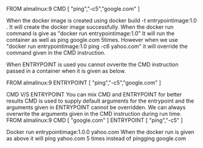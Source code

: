 FROM almalinux:9
CMD [ "ping","-c5","google.com" ]

When the docker image is created using docker build -t entrypointimage:1.0 .
It will create the docker image successfully.
When the docker run command is give as "docker run entrypointimage:1.0" It will run the container as well as ping google.com 5times.
However when we use "docker run entrypointimage:1.0 ping -c6 yahoo.com" it will override the command given in the CMD instruction.

When ENTRYPOINT is used you cannot ovverite the CMD instruction passed in a container when it is given as below.

FROM almalinux:9
ENTRYPOINT [ "ping","-c5","google.com" ]

CMD V/S ENTRYPOINT
You can mix CMD and ENTRYPOINT for better results 
CMD is used to supply default arguments for the entrypoint and the arguments given in ENTRYPOINT cannot be overridden.
We can always overwrite the arguments given in the CMD instruction during run time.
FROM almalinux:9
CMD [ "google.com" ]
ENTRYPOINT [ "ping","-c5" ]

Docker run entrypointimage:1.0.0 yahoo.com
When the docker run is given as above it will ping yahoo.com 5 times instead of pingging google.com
